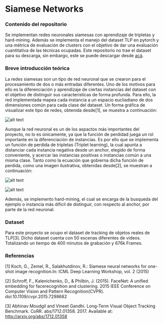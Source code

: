# Siamese Networks

### Contenido del repositorio

Se implementan redes neuronales siamesas con aprendizaje de tripletas y hard-mining. Además se implementa el manejo
del dataset TLP en pytorch y una métrica de evaluación de clusters con el objetivo de dar una evaluación cuantitativa de las técnicas ocupadas.
Este repositorio no trae el dataset para su descarga, sin embargo, este se puede descargar desde [acá](https://amoudgl.github.io/tlp/).

### Breve introducción teórica

La redes siamesas son un tipo de red neuronal que se crearon para el procesamiento de dos o más entradas diferentes. Uno de los motivos para ello es
la diferenciación y aprendizaje de ciertas instancias del dataset con el objetivo de distinguir sus caracteristicas de forma profunda. Para ello, la red implementada
mapea cada instancia a un espacio eucliadiano de dos dimensiones común para cada clase del dataset. Un forma gráfica de visualizar este tipo de redes, obtenida desde[1], se muestra a continuación:

![alt text](https://github.com/JoseVillagranE/SiameseNetworks/Images/SiameseNeural.png)


Aunque la red neuronal es un de los aspactos más importantes del proyecto, no lo es únicamente, ya que la función de perdidad juega un rol importante en la diferenciación de instancias. Es por ello
que se implementa un función de perdida de tripletas (Triplet learning), la cual apunta a distanciar cada instancia negativa desde un anchor, elegido de forma conveniente, y acercar las instancias positivas o instancias común a una misma clase.
Tanto como la ecuación que gobierna dicha función de perdida, como una imagen ilustrativa, obtenidas desde[2], se muestran a continuación:

![alt text](https://github.com/JoseVillagranE/SiameseNetworks/Images/TripletLoss.png)

![alt text](https://github.com/JoseVillagranE/SiameseNetworks/Images/TripletLearning.png)

Además, se implemento hard-mining, el cual se encarga de la busqueda del ejemplo o instancia más dificil de distinguir, con respecto al anchor, por parte de la red neuronal. 

### Dataset

Para este proyecto se ocupo el dataset de tracking de objetos reales de TLP[3]. Dicho dataset cuenta con 50 escenas diferentes de videos. Totalizando un tiempo de 400 minutos de grabación y 676k Frames.

### Referencias

[1] Koch, G., Zemel, R., Salakhutdinov, R.: Siamese neural networks for one-shot image recognition.In: ICML Deep Learning Workshop, vol. 2 (2015)

[2] Schroff, F., Kalenichenko, D., & Philbin, J. (2015). FaceNet: A unified embedding for facerecognition and clustering. 2015 IEEE Conference on Computer Vision and Pattern Recognition(CVPR). doi:10.1109/cvpr.2015.7298682

[3] Abhinav Moudgil and Vineet Gandhi. Long-Term Visual Object Tracking Benchmark. CoRR. abs/1712.01358. 2017. Available at: http://arxiv.org/abs/1712.01358




